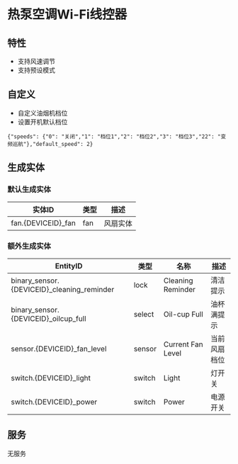 # 热泵空调Wi-Fi线控器
## 特性
- 支持风速调节
- 支持预设模式

## 自定义

- 自定义油烟机档位
- 设置开机默认档位

```
{"speeds": {"0": "关闭","1": "档位1","2": "档位2","3": "档位3","22": "变频巡航"},"default_speed": 2}
```

## 生成实体
### 默认生成实体
实体ID | 类型 | 描述
--- | --- | ---
fan.{DEVICEID}_fan | fan | 风扇实体

### 额外生成实体

EntityID | 类型 | 名称 | 描述
--- | --- | --- | --- 
binary_sensor.{DEVICEID}_cleaning_reminder | lock | Cleaning Reminder | 清洁提示
binary_sensor.{DEVICEID}_oilcup_full | select | Oil-cup Full | 油杯满提示
sensor.{DEVICEID}_fan_level | sensor | Current Fan Level | 当前风扇档位
switch.{DEVICEID}_light | switch | Light | 灯开关
switch.{DEVICEID}_power | switch | Power | 电源开关


## 服务
无服务